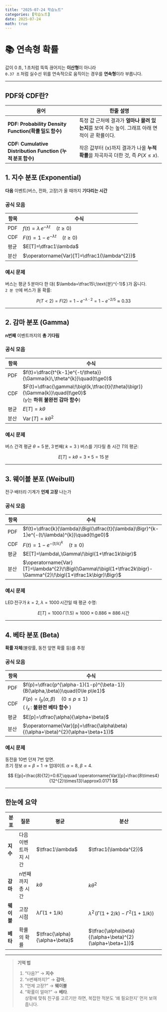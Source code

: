 ```yaml
---
title: "2025-07-24 학습노트"
categories: [학습노트]
date: 2025-07-24
math: true
---
```


# 📚 연속형 확률

값이 0 초, 1 초처럼 뚝뚝 끊어지는 **이산형**이 아니라  
`0.37 초` 처럼 실수선 위를 연속적으로 움직이는 경우를 **연속형**이라 부릅니다.

---

## PDF와 CDF란?

| 용어 | 한줄 설명 |
|------|-----------|
| **PDF: Probability Density Function(확률 밀도 함수)** | 특정 값 근처에 결과가 **얼마나 몰려 있는지**를 보여 주는 높이. 그래프 아래 면적이 곧 확률이다. |
| **CDF: Cumulative Distribution Function (누적 분포 함수)** | 작은 값부터 \(x\)까지 결과가 나올 **누적 확률**을 차곡차곡 더한 것, 즉 $P(X \le x)$. |


## 1. 지수 분포 (Exponential)

**다음** 이벤트(버스, 전화, 고장)가 올 때까지 **기다리는 시간**

### 공식 모음

| 항목 | 수식 |
|------|------|
| PDF | $f(t)=\lambda\,e^{-\lambda t}\quad(t\ge0)$ |
| CDF | $F(t)=1-e^{-\lambda t}\quad(t\ge0)$ |
| 평균 | $E[T]=\dfrac1\lambda$ |
| 분산 | $\operatorname{Var}[T]=\dfrac1{\lambda^{2}}$ |

### 예시 문제  
버스는 평균 5 분마다 한 대( $\lambda=\tfrac15\;\text{분}^{-1}$ )가 옵니다.  
`2 분 안`에 버스가 올 확률:

$$
P(T<2)=F(2)=1-e^{-\lambda\cdot2}=1-e^{-2/5}\approx0.33
$$

---

## 2. 감마 분포 (Gamma)

**n번째** 이벤트까지의 **총 기다림**

### 공식 모음

| 항목 | 수식 |
|------|------|
| PDF | $f(t)=\dfrac{t^{k-1}e^{-t/\theta}}{\Gamma(k)\,\theta^{k}}\quad(t\ge0)$ |
| CDF | $F(t)=\dfrac{\gamma\!\bigl(k,\tfrac{t}{\theta}\bigr)}{\Gamma(k)}\quad(t\ge0)$<br>($\gamma$는 **하위 불완전 감마 함수**) |
| 평균 | $E[T]=k\theta$ |
| 분산 | $\operatorname{Var}[T]=k\theta^{2}$ |

### 예시 문제  
버스 간격 평균 $\theta=5\text{ 분}$, 3 번째( $k=3$ ) 버스를 기다릴 총 시간 $T$의 평균:

$$
E[T]=k\theta=3\times5=15\text{ 분}
$$

---

## 3. 웨이블 분포 (Weibull)

전구·배터리·기계가 **언제 고장** 나는가

### 공식 모음

| 항목 | 수식 |
|------|------|
| PDF | $f(t)=\dfrac{k}{\lambda}\Bigl(\dfrac{t}{\lambda}\Bigr)^{k-1}e^{-(t/\lambda)^{k}}\quad(t\ge0)$ |
| CDF | $F(t)=1-e^{-(t/\lambda)^{k}}\quad(t\ge0)$ |
| 평균 | $E[T]=\lambda\,\Gamma\!\bigl(1+\tfrac1k\bigr)$ |
| 분산 | $\operatorname{Var}[T]=\lambda^{2}\!\Bigl(\Gamma\!\bigl(1+\tfrac2k\bigr)-\Gamma^{2}\!\bigl(1+\tfrac1k\bigr)\Bigr)$ |

### 예시 문제  
LED 전구가 $k=2,\;\lambda=1000\text{ 시간}$일 때 평균 수명:

$$
E[T]=1000\,\Gamma(1.5)\approx1000\times0.886\approx886\text{ 시간}
$$

---

## 4. 베타 분포 (Beta)

**확률 자체**(불량률, 동전 앞면 확률 등)를 추정

### 공식 모음

| 항목 | 수식 |
|------|------|
| PDF | $f(p)=\dfrac{p^{\alpha-1}(1-p)^{\beta-1}}{B(\alpha,\beta)}\quad(0\le p\le1)$ |
| CDF | $F(p)=I_{p}(\alpha,\beta)\quad(0\le p\le1)$<br>( $I_x$ : **불완전 베타 함수** ) |
| 평균 | $E[p]=\dfrac{\alpha}{\alpha+\beta}$ |
| 분산 | $\operatorname{Var}[p]=\dfrac{\alpha\beta}{(\alpha+\beta)^{2}(\alpha+\beta+1)}$ |

### 예시 문제  
동전을 10번 던져 7번 앞면.  
초기 정보 $\alpha=\beta=1$ → 업데이트 $\alpha=8,\;\beta=4$.

$$
E[p]=\frac{8}{12}=0.67,\qquad
\operatorname{Var}[p]=\frac{8\times4}{12^{2}\times13}\approx0.0171
$$

---

## 한눈에 요약

| 분포 | 질문 | 평균 | 분산 |
|------|------|------|------|
| **지수** | 다음 이벤트까지 시간 | $\tfrac1\lambda$ | $\tfrac1{\lambda^{2}}$ |
| **감마** | n번째까지 총 시간 | $k\theta$ | $k\theta^{2}$ |
| **웨이블** | 고장 시점 | $\lambda\Gamma(1+1/k)$ | $\lambda^{2}\!\bigl(\Gamma(1+2/k)-\Gamma^{2}(1+1/k)\bigr)$ |
| **베타** | 확률의 확률 | $\tfrac{\alpha}{\alpha+\beta}$ | $\tfrac{\alpha\beta}{(\alpha+\beta)^{2}(\alpha+\beta+1)}$ |

---

> **기억 법**  
> 1) “다음?” → **지수**
> 2) “n번째까지?” → **감마**,  
> 3) “언제 고장?” → **웨이블**
> 4) “확률이 얼마?” → **베타**.  
> 상황에 맞춰 친구를 고르기만 하면, 복잡한 적분도 ‘왜 필요한지’ 먼저 보여 줍니다.